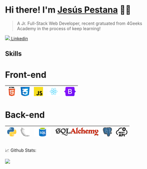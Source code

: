 # Hi there! I'm [Jesús Pestana](http://github.com/jesuspestana01) 🙋‍♂️

 > A Jr. Full-Stack Web Developer, recent gratuated from 4Geeks Academy
 > in the process of keep learning!

[<img height ="15em" src="https://play-lh.googleusercontent.com/kMofEFLjobZy_bCuaiDogzBcUT-dz3BBbOrIEjJ-hqOabjK8ieuevGe6wlTD15QzOqw"> Linkedin</img>](https://www.linkedin.com/in/jesus-pestana-2b860b227/)

## Skills

# Front-end


|<img height="30em" src="svg\html5.png"/>|<img height="30em" src="svg\css.png"/>|<img height="30em" src="svg\javascript.png"/>|<img height="30em" src="svg\react.png"/>|<img height="30em" src="svg\bootstrap.png"/>
|--------|--------|--------|--------|--------|


# Back-end


|<img height="30em" src="svg\python.png"/>|<img height="30em" src="svg\flask.png"/>|<img height="30em" src="svg\sql-logo.png"/>|<img height="30em" src="svg\sqlalchemy.png"/>|<img height="30em" src="svg\postgresql_logo.png"/>|<img height="30em" src="svg\restapi.png"/>
|--------|--------|--------|--------|--------|--------|


##

📈 Github Stats:

<img height="180em" src="https://github-readme-stats.vercel.app/api?username=Jesuspestana01&show_icons=true&hide_border=true&&count_private=true&include_all_commits=true" />
